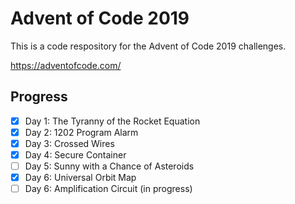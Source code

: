 # Advent of Code 2019

This is a code respository for the Advent of Code 2019 challenges.

https://adventofcode.com/

## Progress
- [X] Day 1: The Tyranny of the Rocket Equation
- [X] Day 2: 1202 Program Alarm
- [X] Day 3: Crossed Wires
- [X] Day 4: Secure Container
- [ ] Day 5: Sunny with a Chance of Asteroids
- [X] Day 6: Universal Orbit Map
- [ ] Day 6: Amplification Circuit (in progress)
